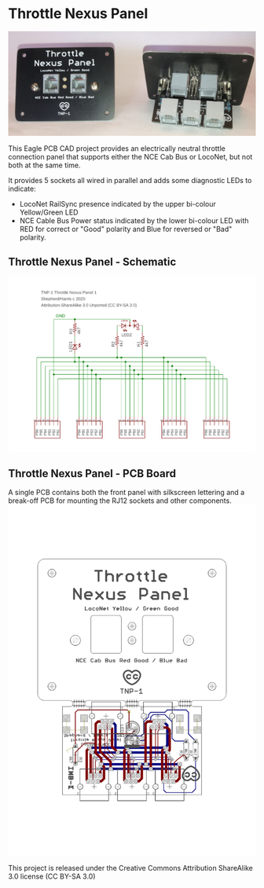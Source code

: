 # Throttle Nexus Panel

<img src="images/Throttle-Nexus-Panel-2020-10-11.jpeg" alt="Throttle Pictures" title="Throttle Nexus Panel" width="1000"/>

This Eagle PCB CAD project provides an electrically neutral throttle connection panel that supports either the NCE Cab Bus or LocoNet, but not both at the same time.<br>

It provides 5 sockets all wired in parallel and adds some diagnostic LEDs to indicate:
- LocoNet RailSync presence indicated by the upper bi-colour Yellow/Green LED
- NCE Cable Bus Power status indicated by the lower bi-colour LED with RED for correct or "Good" polarity and Blue for reversed or "Bad" polarity.<br>

## Throttle Nexus Panel - Schematic
<img src="images/Throttle-Nexus-Panel-2020-10-11-sch.pdf" alt="Schematic" title="Throttle Nexus Panel - Schematic" width="1000"/>

## Throttle Nexus Panel - PCB Board
A single PCB contains both the front panel with silkscreen lettering and a break-off PCB for mounting the RJ12 sockets and other components.<br>
<img src="images/Throttle-Nexus-Panel-2020-10-11-brd.pdf" alt="Board Layout" title="Throttle Nexus Panel - Board Layout" width="1000"/>

This project is released under the Creative Commons Attribution ShareAlike 3.0 license (CC BY-SA 3.0)